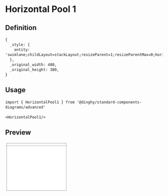 # Horizontal Pool 1

## Definition

```
{
  _style: { 
    entity: 'swimlane;childLayout=stackLayout;resizeParent=1;resizeParentMax=0;horizontal=1;startSize=20;horizontalStack=0;html=1;',
  },
  _original_width: 480,
  _original_height: 380,
}
```

## Usage

```
import { HorizontalPool1 } from '@dinghy/standard-components-diagrams/advanced'

<HorizontalPool1/>
```

## Preview

<img src="./horizontal-pool-1.png" width="200"/>

